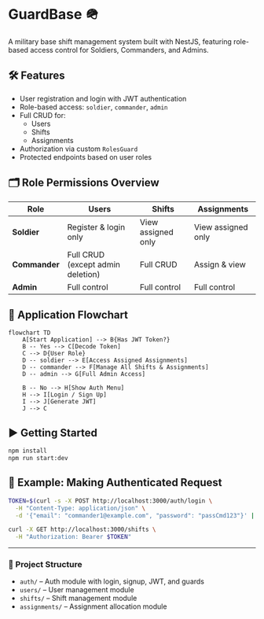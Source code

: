 # GuardBase 🪖

A military base shift management system built with NestJS, featuring role-based access control for Soldiers, Commanders, and Admins.

## 🛠️ Features

- User registration and login with JWT authentication
- Role-based access: `soldier`, `commander`, `admin`
- Full CRUD for:
  - Users
  - Shifts
  - Assignments
- Authorization via custom `RolesGuard`
- Protected endpoints based on user roles

## 🗂️ Role Permissions Overview

| Role       | Users         | Shifts       | Assignments       |
|------------|---------------|--------------|-------------------|
| **Soldier**  | Register & login only | View assigned only | View assigned only |
| **Commander** | Full CRUD (except admin deletion) | Full CRUD | Assign & view |
| **Admin**     | Full control | Full control | Full control |

## 🔄 Application Flowchart

```mermaid
flowchart TD
    A[Start Application] --> B{Has JWT Token?}
    B -- Yes --> C[Decode Token]
    C --> D{User Role}
    D -- soldier --> E[Access Assigned Assignments]
    D -- commander --> F[Manage All Shifts & Assignments]
    D -- admin --> G[Full Admin Access]

    B -- No --> H[Show Auth Menu]
    H --> I[Login / Sign Up]
    I --> J[Generate JWT]
    J --> C
```

## ▶️ Getting Started

```bash
npm install
npm run start:dev
```

## 🔐 Example: Making Authenticated Request

```bash
TOKEN=$(curl -s -X POST http://localhost:3000/auth/login \
  -H "Content-Type: application/json" \
  -d '{"email": "commander1@example.com", "password": "passCmd123"}' | jq -r '.token')

curl -X GET http://localhost:3000/shifts \
  -H "Authorization: Bearer $TOKEN"
```

---

### 📁 Project Structure

- `auth/` – Auth module with login, signup, JWT, and guards
- `users/` – User management module
- `shifts/` – Shift management module
- `assignments/` – Assignment allocation module